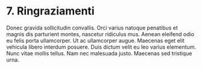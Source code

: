 # 7. Ringraziamenti

Donec gravida sollicitudin convallis. Orci varius natoque penatibus et magnis dis parturient montes, nascetur ridiculus mus. Aenean eleifend odio eu felis porta ullamcorper. Ut ac ullamcorper augue. Maecenas eget elit vehicula libero interdum posuere. Duis dictum velit eu leo varius elementum. Nunc vitae mollis tellus. Nam nec malesuada justo. Maecenas sed tristique urna.